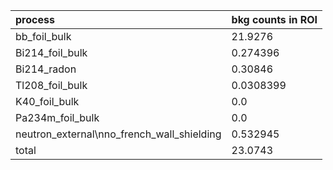 | **process**                                    | **bkg counts in ROI** |
|:-----------------------------------------------|:----------------------|
| bb\_foil\_bulk                                 | 21.9276               |
| Bi214\_foil\_bulk                              | 0.274396              |
| Bi214\_radon                                   | 0.30846               |
| Tl208\_foil\_bulk                              | 0.0308399             |
| K40\_foil\_bulk                                | 0.0                   |
| Pa234m\_foil\_bulk                             | 0.0                   |
| neutron\_external\nno\_french\_wall\_shielding | 0.532945              |
| total                                          | 23.0743               |
